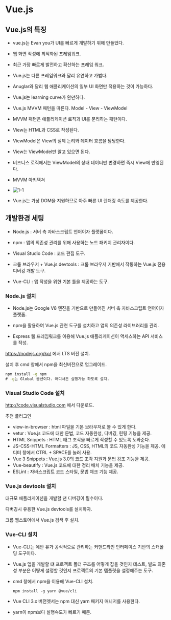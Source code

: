 # Vue.js



## Vue.js의 특징

- vue.js는 Evan you가 UI를 빠르게 개발하기 위해 만들었다. 
- 웹 화면 작성에 최적화된 프레임워크.
- 최근 가장 빠르게 발전하고 확산하는 프레임 워크.
- Vue.js는 다른 프레임워크와 달리 유연하고 가볍다.
- Anuglar와 달리 웹 애플리케이션의 일부 UI 화면만 적용하는 것이 가능하다.
- Vue.js는 learning curve가 완만하다. 
- Vue.js MVVM 패턴을 따른다. Model - View - ViewModel
- MVVM 패턴은 애플리케이션 로직과 UI를 분리하는 패턴이다.
- View는 HTML과 CSS로 작성된다.
- ViewModel은 View의 실제 논리와 데이터 흐름을 담당한다.
- View는 ViewModel만 알고 있으면 된다.
- 비즈니스 로직에서는 ViewModel의 상태 데이터만 변경하면 즉시 View에 반영된다.
- MVVM 아키텍쳐
- ![1-1](C:\remind-vue.js\images\1-1.png)



- Vue.js는 가상 DOM을 지원하므로 아주 빠른 UI 렌더링 속도를 제공한다.

  

## 개발환경 세팅

- Node.js : 서버 측 자바스크립트 언어이자 플랫폼이다.

- npm : 앱의 의존성 관리를 위해 사용하는 노드 패키지 관리자이다.

- Visual Studio Code : 코드 편집 도구.

- 크롬 브라우저 + Vue.js devtools : 크롬 브라우저 기반에서 작동하는 Vue.js 전용 디버깅 개발 도구.

- Vue-CLI : 앱 작성을 위한 기본 틀을 제공하는 도구.

### Node.js 설치



- Node.js는 Google V8 엔진을 기반으로 만들어진 서버 측 자바스크립트 언어이자 플랫폼.

- npm을 활용하여 Vue.js 관련 도구를 설치하고 앱의 의존성 라이브러리를 관리.

- Express 웹 프레임워크를 이용해 Vue.js 애플리케이션이 액세스하는 API 서비스를 작성.

https://nodejs.org/ko/ 에서 LTS 버전 설치.

설치 후 cmd 창에서 npm을 최신버전으로 업그레이드.

```cmd
npm install -g npm
# -g는 Global 옵션이다. 어디서든 실행가능 하도록 설치.
```



### Visual Studio Code 설치

http://code.visualstudio.com 에서 다운로드.

추천 플러그인

- view-in-browser : html 파일을 기본 브라우저로 볼 수 있게 한다.
- vetur : Vue.js 코드에 대한 문법, 코드 자동완성, 디버깅, 린팅 기능을 제공.
- HTML Snippets : HTML 태그 조각을 빠르게 작성할 수 있도록 도와준다.
- JS-CSS-HTML Formatters : JS, CSS, HTML의 코드 자동완성 기능을 제공. 에디터 창에서 CTRL + SPACE를 눌러 사용.
- Vue 3 Snippets : Vue.js 3.0의 코드 조각 지원과 문법 강조 기능을 제공.
- Vue-beautify : Vue.js 코드에 대한 정리 배치 기능을 제공.
- ESLint : 자바스크립트 코드 스타일, 문법 체크 기능 제공.



### Vue.js devtools 설치

대규모 애플리케이션을 개발할 땐 디버깅이 필수이다. 

디버깅시 유용한 Vue.js devtools를 설치하자.

크롬 웹스토어에서 Vue.js 검색 후 설치. 



### Vue-CLI 설치

- Vue-CLI는 에반 유가 공식적으로 관리하는 커맨드라인 인터페이스 기반의 스캐폴딩 도구이다.

- Vue.js 앱을 개발할 떄 프로젝트 폴더 구조를 어떻게 잡을 것인지 테스트, 빌드 의존성 부분은 어떻게 설정할 것인지 프로젝트의 기본 템플릿을 설정해주는 도구.

- cmd 창에서 npm을 이용해 Vue-CLI 설치.

  ```
  npm install -g yarn @vue/cli
  ```

- Vue CLI 3.x 버전엣서는 npm 대신 yarn 패키지 매니저를 사용한다.

- yarn이 npm보다 실행속도가 빠르기 때문.